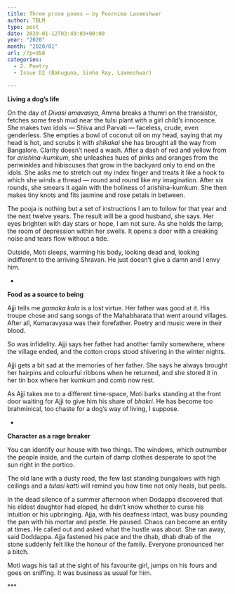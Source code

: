```yaml
---
title: Three prose poems – by Poornima Laxmeshwar
author: TBLM
type: post
date: 2020-01-12T03:49:03+00:00
year: "2020"
month: "2020/01"
url: /?p=958
categories:
  - 2. Poetry
  - Issue D2 (Bahuguna, Sinha Ray, Laxmeshwar)

---
```

**Living a dog’s life**

On the day of _Divasi amavasya_, Amma breaks a thumri on the transistor, fetches some fresh mud near the tulsi plant with a girl child&#8217;s innocence. She makes two idols — Shiva and Parvati — faceless, crude, even genderless. She empties a bowl of coconut oil on my head, saying that my head is hot, and scrubs it with _shikakai_ she has brought all the way from Bangalore. Clarity doesn&#8217;t need a wash. After a dash of red and yellow from for _arishina-kumkum_, she unleashes hues of pinks and oranges from the periwinkles and hibiscuses that grow in the backyard only to end on the idols. She asks me to stretch out my index finger and treats it like a hook to which she winds a thread — round and round like my imagination. After six rounds, she smears it again with the holiness of arishina-kumkum. She then makes tiny knots and fits jasmine and rose petals in between.

The pooja is nothing but a set of instructions I am to follow for that year and the next twelve years. The result will be a good husband, she says. Her eyes brighten with day stars or hope, I am not sure. As she holds the lamp, the room of depression within her swells. It opens a door with a creaking noise and tears flow without a tide.

Outside, Moti sleeps, warming his body, looking dead and, looking indifferent to the arriving Shravan. He just doesn&#8217;t give a damn and I envy him.

*

**Food as a source to being**

Ajji tells me _gamaka kala_ is a lost virtue. Her father was good at it. His troupe chose and sang songs of the Mahabharata that went around villages. After all, Kumaravyasa was their forefather. Poetry and music were in their blood.

So was infidelity. Ajji says her father had another family somewhere, where the village ended, and the cotton crops stood shivering in the winter nights.

Ajji gets a bit sad at the memories of her father. She says he always brought her hairpins and colourful ribbons when he returned, and she stored it in her tin box where her kumkum and comb now rest.

As Ajji takes me to a different time-space, Moti barks standing at the front door waiting for Ajji to give him his share of _bhakri_. He has become too brahminical, too chaste for a dog&#8217;s way of living, I suppose.

*

**Character as a rage breaker**

You can identify our house with two things. The windows, which outnumber the people inside, and the curtain of damp clothes desperate to spot the sun right in the portico.

The old lane with a dusty road, the few last standing bungalows with high ceilings and a _tulasi katti_ will remind you how time not only heals, but peels.

In the dead silence of a summer afternoon when Dodappa discovered that his eldest daughter had eloped, he didn&#8217;t know whether to curse his intuition or his upbringing. Ajja, with his deafness intact, was busy pounding the pan with his mortar and pestle. He paused. Chaos can become an entity at times. He called out and asked what the hustle was about. She ran away, said Doddappa. Ajja fastened his pace and the dhab, dhab dhab of the stone suddenly felt like the honour of the family. Everyone pronounced her a bitch.

Moti wags his tail at the sight of his favourite girl, jumps on his fours and goes on sniffing. It was business as usual for him.

\***